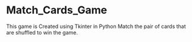 # Match_Cards_Game
This game is Created using Tkinter in Python
Match the pair of cards that are shuffled to win the game.

